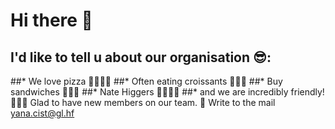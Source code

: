 # Hi there 👋
## I'd like to tell u about our organisation 😎:
##* We love pizza 🍕🍕🍕😍
##* Often eating croissants 🥐🥐🥐
##* Buy sandwiches 🥪🥪🥪
##* Nate Higgers 👨🏿🤢🤮
##* and we are incredibly friendly! 🤩😘🥰
Glad to have new members on our team. 🤑 Write to the mail yana.cist@gl.hf

<!--
[Markdown](https://docs.github.com/github/writing-on-github/getting-started-with-writing-and-formatting-on-github/basic-writing-and-formatting-syntax)
-->
